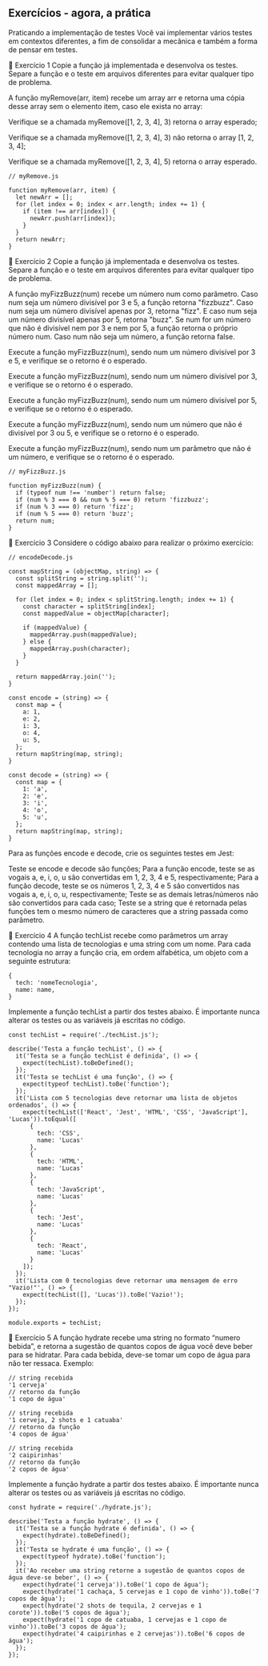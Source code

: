 ## Exercícios - agora, a prática
Praticando a implementação de testes
Você vai implementar vários testes em contextos diferentes, a fim de consolidar a mecânica e também a forma de pensar em testes.

🚀 Exercício 1
Copie a função já implementada e desenvolva os testes. Separe a função e o teste em arquivos diferentes para evitar qualquer tipo de problema.

A função myRemove(arr, item) recebe um array arr e retorna uma cópia desse array sem o elemento item, caso ele exista no array:

Verifique se a chamada myRemove([1, 2, 3, 4], 3) retorna o array esperado;

Verifique se a chamada myRemove([1, 2, 3, 4], 3) não retorna o array [1, 2, 3, 4];

Verifique se a chamada myRemove([1, 2, 3, 4], 5) retorna o array esperado.

```
// myRemove.js

function myRemove(arr, item) {
  let newArr = [];
  for (let index = 0; index < arr.length; index += 1) {
    if (item !== arr[index]) {
      newArr.push(arr[index]);
    }
  }
  return newArr;
}
```
🚀 Exercício 2
Copie a função já implementada e desenvolva os testes. Separe a função e o teste em arquivos diferentes para evitar qualquer tipo de problema.

A função myFizzBuzz(num) recebe um número num como parâmetro. Caso num seja um número divisível por 3 e 5, a função retorna "fizzbuzz". Caso num seja um número divisível apenas por 3, retorna "fizz". E caso num seja um número divisível apenas por 5, retorna "buzz". Se num for um número que não é divisível nem por 3 e nem por 5, a função retorna o próprio número num. Caso num não seja um número, a função retorna false.

Execute a função myFizzBuzz(num), sendo num um número divisível por 3 e 5, e verifique se o retorno é o esperado.

Execute a função myFizzBuzz(num), sendo num um número divisível por 3, e verifique se o retorno é o esperado.

Execute a função myFizzBuzz(num), sendo num um número divisível por 5, e verifique se o retorno é o esperado.

Execute a função myFizzBuzz(num), sendo num um número que não é divisível por 3 ou 5, e verifique se o retorno é o esperado.

Execute a função myFizzBuzz(num), sendo num um parâmetro que não é um número, e verifique se o retorno é o esperado.

```
// myFizzBuzz.js

function myFizzBuzz(num) {
  if (typeof num !== 'number') return false;
  if (num % 3 === 0 && num % 5 === 0) return 'fizzbuzz';
  if (num % 3 === 0) return 'fizz';
  if (num % 5 === 0) return 'buzz';
  return num;
}
```
🚀 Exercício 3
Considere o código abaixo para realizar o próximo exercício:
```
// encodeDecode.js

const mapString = (objectMap, string) => {
  const splitString = string.split('');
  const mappedArray = [];

  for (let index = 0; index < splitString.length; index += 1) {
    const character = splitString[index];
    const mappedValue = objectMap[character];
    
    if (mappedValue) {
      mappedArray.push(mappedValue);
    } else {
      mappedArray.push(character);
    }
  }

  return mappedArray.join('');
}

const encode = (string) => {
  const map = {
    a: 1,
    e: 2,
    i: 3,
    o: 4,
    u: 5,
  };
  return mapString(map, string);
}

const decode = (string) => {
  const map = {
    1: 'a',
    2: 'e',
    3: 'i',
    4: 'o',
    5: 'u',
  };
  return mapString(map, string);
}
```
Para as funções encode e decode, crie os seguintes testes em Jest:

Teste se encode e decode são funções;
Para a função encode, teste se as vogais a, e, i, o, u são convertidas em 1, 2, 3, 4 e 5, respectivamente;
Para a função decode, teste se os números 1, 2, 3, 4 e 5 são convertidos nas vogais a, e, i, o, u, respectivamente;
Teste se as demais letras/números não são convertidos para cada caso;
Teste se a string que é retornada pelas funções tem o mesmo número de caracteres que a string passada como parâmetro.

🚀 Exercício 4
A função techList recebe como parâmetros um array contendo uma lista de tecnologias e uma string com um nome. Para cada tecnologia no array a função cria, em ordem alfabética, um objeto com a seguinte estrutura:
```
{
  tech: 'nomeTecnologia',
  name: name,
}
```
Implemente a função techList a partir dos testes abaixo. É importante nunca alterar os testes ou as variáveis já escritas no código.

```
const techList = require('./techList.js');

describe('Testa a função techList', () => {
  it('Testa se a função techList é definida', () => {
    expect(techList).toBeDefined();
  });
  it('Testa se techList é uma função', () => {
    expect(typeof techList).toBe('function');
  });
  it('Lista com 5 tecnologias deve retornar uma lista de objetos ordenados', () => {
    expect(techList(['React', 'Jest', 'HTML', 'CSS', 'JavaScript'], 'Lucas')).toEqual([
      {
        tech: 'CSS',
        name: 'Lucas'
      },
      {
        tech: 'HTML',
        name: 'Lucas'
      },
      {
        tech: 'JavaScript',
        name: 'Lucas'
      },
      {
        tech: 'Jest',
        name: 'Lucas'
      },
      {
        tech: 'React',
        name: 'Lucas'
      }
    ]);
  });
  it('Lista com 0 tecnologias deve retornar uma mensagem de erro "Vazio!"', () => {
    expect(techList([], 'Lucas')).toBe('Vazio!');
  });
});

module.exports = techList;
```

🚀 Exercício 5
A função hydrate recebe uma string no formato “numero bebida”, e retorna a sugestão de quantos copos de água você deve beber para se hidratar. Para cada bebida, deve-se tomar um copo de água para não ter ressaca. Exemplo:
```
// string recebida
'1 cerveja'
// retorno da função
'1 copo de água'

// string recebida
'1 cerveja, 2 shots e 1 catuaba'
// retorno da função
'4 copos de água'

// string recebida
'2 caipirinhas'
// retorno da função
'2 copos de água'
```
Implemente a função hydrate a partir dos testes abaixo. É importante nunca alterar os testes ou as variáveis já escritas no código.

```
const hydrate = require('./hydrate.js');

describe('Testa a função hydrate', () => {
  it('Testa se a função hydrate é definida', () => {
    expect(hydrate).toBeDefined();
  });
  it('Testa se hydrate é uma função', () => {
    expect(typeof hydrate).toBe('function');
  });
  it('Ao receber uma string retorne a sugestão de quantos copos de água deve-se beber', () => {
    expect(hydrate('1 cerveja')).toBe('1 copo de água');
    expect(hydrate('1 cachaça, 5 cervejas e 1 copo de vinho')).toBe('7 copos de água');
    expect(hydrate('2 shots de tequila, 2 cervejas e 1 corote')).toBe('5 copos de água');
    expect(hydrate('1 copo de catuaba, 1 cervejas e 1 copo de vinho')).toBe('3 copos de água');
    expect(hydrate('4 caipirinhas e 2 cervejas')).toBe('6 copos de água');
  });
});
```